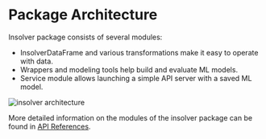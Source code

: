 # Package Architecture

Insolver package consists of several modules:

- InsolverDataFrame and various transformations make it easy to operate with data.
- Wrappers and modeling tools help build and evaluate ML models.
- Service module allows launching a simple API server with a saved ML model.

![insolver architecture](insolver_architecture.png)

More detailed information on the modules of the insolver package can be found in [API References](api_ref.md).
